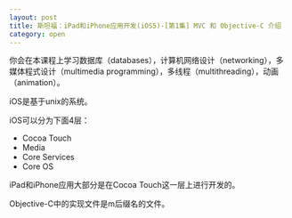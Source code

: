 ```yaml
---
layout: post
title: 斯坦福：iPad和iPhone应用开发(iOS5)-[第1集] MVC 和 Objective-C 介绍
category: open
---
```

你会在本课程上学习数据库（databases），计算机网络设计（networking），多媒体程式设计（multimedia programming），多线程（multithreading），动画（animation）。

iOS是基于unix的系统。

iOS可以分为下面4层：

<ul>
	<li>Cocoa Touch</li>
	<li>Media</li>
	<li>Core Services</li>
	<li>Core OS</li>
</ul>

iPad和iPhone应用大部分是在Cocoa Touch这一层上进行开发的。

Objective-C中的实现文件是m后缀名的文件。
